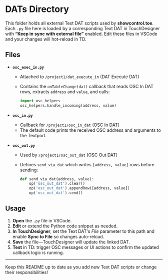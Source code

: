 # DATs Directory

This folder holds all external Text DAT scripts used by **showcontrol.toe**. Each `.py` file here is loaded by a corresponding Text DAT in TouchDesigner with **“Keep in sync with external file”** enabled. Edit these files in VSCode and your changes will hot-reload in TD.

## Files

- **`osc_exec_in.py`**
  - Attached to `/project1/dat_execute_in` (DAT Execute DAT)  
  - Contains the `onTableChange(dat)` callback that reads OSC In DAT rows, extracts `address` and `value`, and calls:

    ```python
    import osc_helpers
    osc_helpers.handle_incoming(address, value)
    ```

- **`osc_in.py`**
  - Callback for `/project1/osc_in_dat` (OSC In DAT)
  - The default code prints the received OSC address and arguments to the Textport.

- **`osc_out.py`**
  - Used by `/project1/osc_out_dat` (OSC Out DAT)  
  - Defines `send_via_dat` which writes `[address, value]` rows before sending:

    ```python
    def send_via_dat(address, value):
        op('osc_out_dat').clear()
        op('osc_out_dat').appendRow([address, value])
        op('osc_out_dat').send()
    ```

## Usage

1. **Open** the `.py` file in VSCode.
2. **Edit** or extend the Python code snippet as needed.
3. **In TouchDesigner**, set the Text DAT's *File* parameter to this path and enable **Sync to File** so changes auto-reload.
4. **Save** the file—TouchDesigner will update the linked DAT.
5. **Test** in TD: trigger OSC messages or UI actions to confirm the updated callback logic is running.

---

Keep this README up to date as you add new Text DAT scripts or change their responsibilities!
